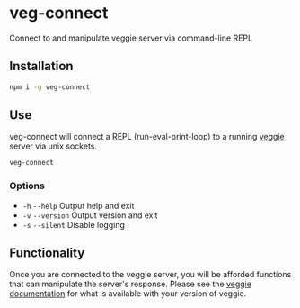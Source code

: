 # veg-connect
Connect to and manipulate veggie server via command-line REPL

## Installation

```bash
npm i -g veg-connect
```

## Use

veg-connect will connect a REPL (run-eval-print-loop) to a running [veggie](https://www.npmjs.com/package/veggie) server via unix sockets.

```bash
veg-connect
```

### Options

- `-h` `--help`     Output help and exit
- `-v` `--version`  Output version and exit
- `-s` `--silent`   Disable logging


## Functionality

Once you are connected to the veggie server, you will be afforded functions that can manipulate the server's response. Please see the [veggie documentation](https://github.com/micburks/veggie) for what is available with your version of veggie.
